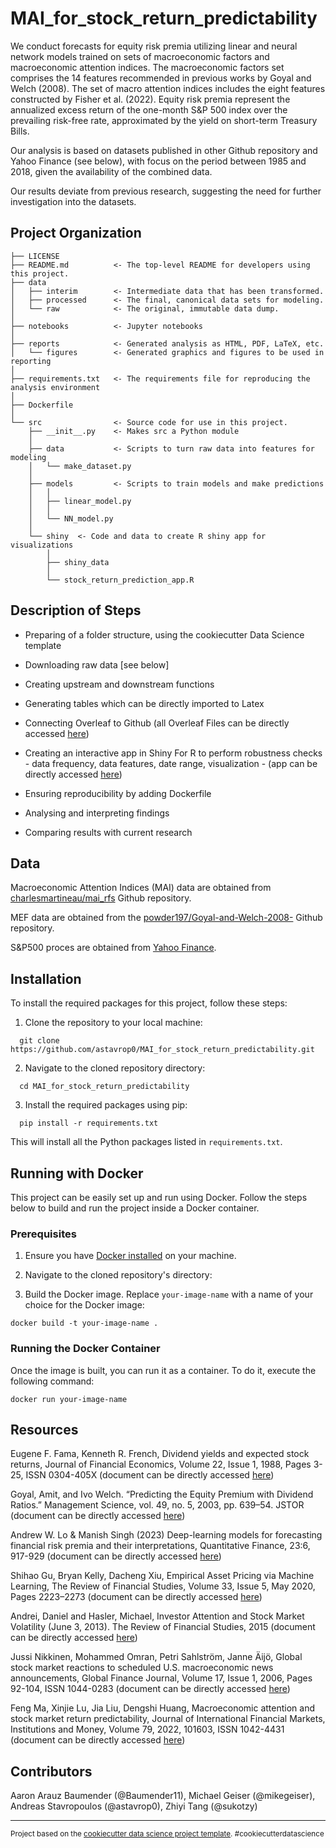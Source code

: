 MAI_for_stock_return_predictability
==============================

We conduct forecasts for equity risk premia utilizing linear and neural network models trained on sets of macroeconomic factors and macroeconomic attention indices. The macroeconomic factors set comprises the 14 features recommended in previous works by Goyal and Welch (2008). The set of macro attention indices includes the eight features constructed by Fisher et al. (2022). Equity risk premia represent the annualized excess return of the one-month S&P 500 index over the prevailing risk-free rate, approximated by the yield on short-term Treasury Bills. 

Our analysis is based on datasets published in other Github repository and Yahoo Finance (see below), with focus on the period between 1985 and 2018, given the availability of the combined data.

Our results deviate from previous research, suggesting the need for further investigation into the datasets.

Project Organization
------------

    ├── LICENSE
    ├── README.md          <- The top-level README for developers using this project.
    ├── data
    │   ├── interim        <- Intermediate data that has been transformed.
    │   ├── processed      <- The final, canonical data sets for modeling.
    │   └── raw            <- The original, immutable data dump.
    │
    ├── notebooks          <- Jupyter notebooks
    │
    ├── reports            <- Generated analysis as HTML, PDF, LaTeX, etc.
    │   └── figures        <- Generated graphics and figures to be used in reporting
    │
    ├── requirements.txt   <- The requirements file for reproducing the analysis environment
    │
    ├── Dockerfile
    │
    └── src                <- Source code for use in this project.
        ├── __init__.py    <- Makes src a Python module
        │
        ├── data           <- Scripts to turn raw data into features for modeling
        │   └── make_dataset.py
        │
        ├── models         <- Scripts to train models and make predictions
        │   │                 
        │   ├── linear_model.py
        │   │
        │   └── NN_model.py
        │
        └── shiny  <- Code and data to create R shiny app for visualizations
            │
            ├── shiny_data
            │
            └── stock_return_prediction_app.R
    
Description of Steps 
------------

- Preparing of a folder structure, using the cookiecutter Data Science template

- Downloading raw data [see below]

- Creating upstream and downstream functions

- Generating tables which can be directly imported to Latex 

- Connecting Overleaf to Github (all Overleaf Files can be directly accessed [here](https://www.overleaf.com/read/yqkhbqjwvtbs#b7cd7c))

- Creating an interactive app in Shiny For R to perform robustness checks - data frequency, data features, date range, visualization - (app can be directly accessed [here](https://baumender11.shinyapps.io/Alpha/))

- Ensuring reproducibility by adding Dockerfile 

- Analysing and interpreting findings

- Comparing results with current research

Data 
------------

Macroeconomic Attention Indices (MAI) data are obtained from [charlesmartineau/mai_rfs](https://github.com/charlesmartineau/mai_rfs) Github repository.

MEF data are obtained from the [powder197/Goyal-and-Welch-2008-](https://github.com/powder197/Goyal-and-Welch-2008-/tree/master) Github repository.

S&P500 proces are obtained from [Yahoo Finance](https://finance.yahoo.com).

Installation
------------

To install the required packages for this project, follow these steps:

1. Clone the repository to your local machine:
```
  git clone https://github.com/astavrop0/MAI_for_stock_return_predictability.git
```
2. Navigate to the cloned repository directory:
```
  cd MAI_for_stock_return_predictability
```
3. Install the required packages using pip:
```
  pip install -r requirements.txt
```
  This will install all the Python packages listed in `requirements.txt`.

Running with Docker
------------

This project can be easily set up and run using Docker. Follow the steps below to build and run the project inside a Docker container.

### Prerequisites
1. Ensure you have [Docker installed](https://docs.docker.com/get-docker/) on your machine.

2. Navigate to the cloned repository's directory:

3. Build the Docker image. Replace `your-image-name` with a name of your choice for the Docker image:
```
docker build -t your-image-name .
```

### Running the Docker Container

Once the image is built, you can run it as a container. To do it, execute the following command:
```
docker run your-image-name
```

Resources
------------

Eugene F. Fama, Kenneth R. French, Dividend yields and expected stock returns, Journal of Financial Economics, Volume 22, Issue 1, 1988, Pages 3-25, ISSN 0304-405X (document can be directly accessed [here](https://www.sciencedirect.com/science/article/pii/0304405X88900207))

Goyal, Amit, and Ivo Welch. “Predicting the Equity Premium with Dividend Ratios.” Management Science, vol. 49, no. 5, 2003, pp. 639–54. JSTOR (document can be directly accessed [here](https://www.jstor.org/stable/4133989))

Andrew W. Lo & Manish Singh (2023) Deep-learning models for forecasting financial risk premia and their interpretations, Quantitative Finance, 23:6, 917-929 (document can be directly accessed [here](https://www.tandfonline.com/doi/full/10.1080/14697688.2023.2203844))

Shihao Gu, Bryan Kelly, Dacheng Xiu, Empirical Asset Pricing via Machine Learning, The Review of Financial Studies, Volume 33, Issue 5, May 2020, Pages 2223–2273 (document can be directly accessed [here](https://dachxiu.chicagobooth.edu/download/ML.pdf))

Andrei, Daniel and Hasler, Michael, Investor Attention and Stock Market Volatility (June 3, 2013). The Review of Financial Studies, 2015 (document can be directly accessed [here](https://www.epfl.ch/labs/cfi/wp-content/uploads/2018/08/WP757_A2.pdf))

Jussi Nikkinen, Mohammed Omran, Petri Sahlström, Janne Äijö, Global stock market reactions to scheduled U.S. macroeconomic news announcements, Global Finance Journal, Volume 17, Issue 1, 2006, Pages 92-104, ISSN 1044-0283 (document can be directly accessed [here](https://www.sciencedirect.com/science/article/pii/S104402830600024X))

Feng Ma, Xinjie Lu, Jia Liu, Dengshi Huang, Macroeconomic attention and stock market return predictability, Journal of International Financial Markets, Institutions and Money, Volume 79, 2022, 101603, ISSN 1042-4431 (document can be directly accessed [here](https://doi.org/10.1016/j.intfin.2022.101603))


Contributors
------------

Aaron Arauz Baumender (@Baumender11), Michael Geiser (@mikegeiser), Andreas Stavropoulos (@astavrop0), Zhiyi Tang (@sukotzy)

--------

<p><small>Project based on the <a target="_blank" href="https://drivendata.github.io/cookiecutter-data-science/">cookiecutter data science project template</a>. #cookiecutterdatascience</small></p>
